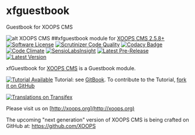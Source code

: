 # xfguestbook
Guestbook for XOOPS CMS

![alt XOOPS CMS](http://xoops.org/images/logoXoops4GithubRepository.png)
##xfguestbook module for  [XOOPS CMS 2.5.8+](https://xoops.org)
[![Software License](https://img.shields.io/badge/license-GPL-brightgreen.svg?style=flat)](LICENSE)
[![Scrutinizer Code Quality](https://img.shields.io/scrutinizer/g/XoopsModules25x/xfguestbook.svg?style=flat)](https://scrutinizer-ci.com/g/XoopsModules25x/xfguestbook/?branch=master)
[![Codacy Badge](https://api.codacy.com/project/badge/grade/bb958a222b9145abb499bc55610a65c5)](https://www.codacy.com/app/mambax7/xfguestbook_2)
[![Code Climate](https://img.shields.io/codeclimate/github/XoopsModules25x/xfguestbook.svg?style=flat)](https://codeclimate.com/github/XoopsModules25x/xfguestbook)
[![SensioLabsInsight](https://insight.sensiolabs.com/projects/1a25c7d8-6d01-4376-9fdf-23b7516a3fdb/mini.png)](https://insight.sensiolabs.com/projects/1a25c7d8-6d01-4376-9fdf-23b7516a3fdb)
[![Latest Pre-Release](https://img.shields.io/github/tag/XoopsModules25x/xfguestbook.svg?style=flat)](https://github.com/XoopsModules25x/xfguestbook/tags/)
[![Latest Version](https://img.shields.io/github/release/XoopsModules25x/xfguestbook.svg?style=flat)](https://github.com/XoopsModules25x/xfguestbook/releases/)

xfGuestbook for [XOOPS CMS](http://xoops.org) is a Guestbook module.

[![Tutorial Available](http://xoops.org/images/tutorial-available-blue.svg)](https://www.gitbook.com/book/xoops/xfguestbook-tutorial/) Tutorial: see [GitBook](https://www.gitbook.com/book/xoops/xfguestbook-tutorial/).
To contribute to the Tutorial, [fork it on GitHub](https://github.com/XoopsDocs/xfguestbook-tutorial)

[![Translations on Transifex](http://xoops.org/images/translations-transifex-blue.svg)](https://www.transifex.com/xoops)

Please visit us on  [http://xoops.org](http://xoops.org)

The upcoming "next generation" version of XOOPS CMS is being crafted on GitHub at: https://github.com/XOOPS
